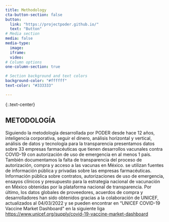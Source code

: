 ```yaml
---
title: Methodology
cta-button-section: false
button:
  link: "https://projectpoder.github.io/"
  text: "Button"
# Media section
media: false
media-type:
  image:
  iframe:
  video:
# Column options
one-column-section: true

# Section background and text colors
background-color: "#ffffff"
text-color: "#333333"

---
```


{:.text-center}
## METODOLOGÍA

Siguiendo la metodología desarrollada por PODER desde hace 12 años, inteligencia corporativa, seguir el dinero, análisis horizontal y vertical, análisis de datos y tecnología para la transparencia presentamos datos sobre 33 empresas farmacéuticas que tienen desarrollos vacunales contra COVID-19 con autorización de uso de emergencia en al menos 1 país. También documentamos la falta de transparencia del proceso de autorización, compra y acceso a las vacunas en México. se utilizan fuentes de información pública y privadas sobre las empresas farmacéuticas. Información pública sobre contratos, autorizaciones de uso de emergencia, ensayos clínicos y presupuesto para la estrategia nacional de vacunación en México obtenidas por la plataforma nacional de transparencia. Por último, los datos globales de proveedores, acuerdos de compra y desarrolladores han sido obtenidos gracias a la colaboración de UNICEF, actualizados al 04/03/2022 y se pueden encontrar en “UNICEF COVID-19 Vaccine Market Dashboard" en la siguiente liga https://www.unicef.org/supply/covid-19-vaccine-market-dashboard


